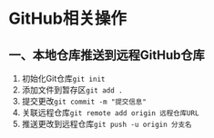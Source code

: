 # GitHub相关操作

## 一、本地仓库推送到远程GitHub仓库

1. 初始化Git仓库`git init`
2. 添加文件到暂存区`git add .`
3. 提交更改`git commit -m "提交信息"`
4. 关联远程仓库`git remote add origin 远程仓库URL`
5. 推送更改到远程仓库`git push -u origin 分支名`

